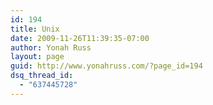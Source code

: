 ```yaml
---
id: 194
title: Unix
date: 2009-11-26T11:39:35-07:00
author: Yonah Russ
layout: page
guid: http://www.yonahruss.com/?page_id=194
dsq_thread_id:
  - "637445728"
---
```

